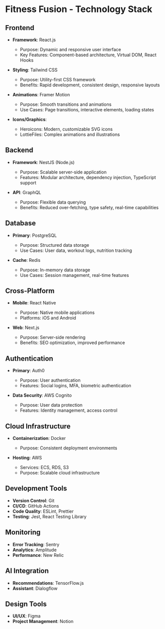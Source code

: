 # Fitness Fusion - Technology Stack

## Frontend
- **Framework**: React.js
  - Purpose: Dynamic and responsive user interface
  - Key Features: Component-based architecture, Virtual DOM, React Hooks

- **Styling**: Tailwind CSS
  - Purpose: Utility-first CSS framework
  - Benefits: Rapid development, consistent design, responsive layouts

- **Animations**: Framer Motion
  - Purpose: Smooth transitions and animations
  - Use Cases: Page transitions, interactive elements, loading states

- **Icons/Graphics**: 
  - Heroicons: Modern, customizable SVG icons
  - LottieFiles: Complex animations and illustrations

## Backend
- **Framework**: NestJS (Node.js)
  - Purpose: Scalable server-side application
  - Features: Modular architecture, dependency injection, TypeScript support

- **API**: GraphQL
  - Purpose: Flexible data querying
  - Benefits: Reduced over-fetching, type safety, real-time capabilities

## Database
- **Primary**: PostgreSQL
  - Purpose: Structured data storage
  - Use Cases: User data, workout logs, nutrition tracking

- **Cache**: Redis
  - Purpose: In-memory data storage
  - Use Cases: Session management, real-time features

## Cross-Platform
- **Mobile**: React Native
  - Purpose: Native mobile applications
  - Platforms: iOS and Android

- **Web**: Next.js
  - Purpose: Server-side rendering
  - Benefits: SEO optimization, improved performance

## Authentication
- **Primary**: Auth0
  - Purpose: User authentication
  - Features: Social logins, MFA, biometric authentication

- **Data Security**: AWS Cognito
  - Purpose: User data protection
  - Features: Identity management, access control

## Cloud Infrastructure
- **Containerization**: Docker
  - Purpose: Consistent deployment environments

- **Hosting**: AWS
  - Services: ECS, RDS, S3
  - Purpose: Scalable cloud infrastructure

## Development Tools
- **Version Control**: Git
- **CI/CD**: GitHub Actions
- **Code Quality**: ESLint, Prettier
- **Testing**: Jest, React Testing Library

## Monitoring
- **Error Tracking**: Sentry
- **Analytics**: Amplitude
- **Performance**: New Relic

## AI Integration
- **Recommendations**: TensorFlow.js
- **Assistant**: Dialogflow

## Design Tools
- **UI/UX**: Figma
- **Project Management**: Notion
